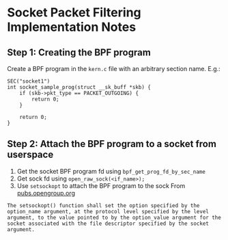 # Socket Packet Filtering Implementation Notes

## Step 1: Creating the BPF program
Create a BPF program in the `kern.c` file with an arbitrary section name. E.g.:
```
SEC("socket1")
int socket_sample_prog(struct __sk_buff *skb) {
    if (skb->pkt_type == PACKET_OUTGOING) {
        return 0;
    }

    return 0;
}
```

## Step 2: Attach the BPF program to a socket from userspace
1. Get the socket BPF program fd using `bpf_get_prog_fd_by_sec_name`
1. Get sock fd using `open_raw_sock(<if_name>);`
1. Use `setsockopt` to attach the BPF program to the sock
From [pubs.opengroup.org](https://pubs.opengroup.org/onlinepubs/009696799/functions/setsockopt.html)
```
The setsockopt() function shall set the option specified by the option_name argument, at the protocol level specified by the level argument, to the value pointed to by the option_value argument for the socket associated with the file descriptor specified by the socket argument.
```
